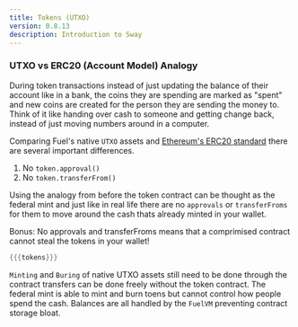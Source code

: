 ```yaml
---
title: Tokens (UTXO)
version: 0.8.13
description: Introduction to Sway
---
```


### UTXO vs ERC20 (Account Model) Analogy

During token transactions instead of just updating the balance of their account like in a bank, the coins they are spending are marked as "spent" and new coins are created for the person they are sending the money to. Think of it like handing over cash to someone and getting change back, instead of just moving numbers around in a computer.

Comparing Fuel's native `UTXO` assets and [Ethereum's ERC20 standard](https://docs.openzeppelin.com/contracts/2.x/api/token/erc20#ERC20) there are several important differences.

1. No `token.approval()`
2. No `token.transferFrom()`

Using the analogy from before the token contract can be thought as the federal mint and just like in real life there are no `approvals` or `transferFroms` for them to move around the cash thats already minted in your wallet.

Bonus: No approvals and transferFroms means that a comprimised contract cannot steal the tokens in your wallet!

```rust
{{{tokens}}}
```

`Minting` and `Buring` of native UTXO assets still need to be done through the contract transfers can be done freely without the token contract. The federal mint is able to mint and burn toens but cannot control how people spend the cash. Balances are all handled by the `FuelVM` preventing contract storage bloat.
